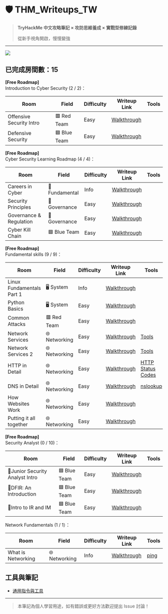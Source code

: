# 🛡️ THM_Writeups_TW

> **TryHackMe 中文攻略筆記 × 攻防思維養成 × 實戰型修練記錄** 
>
> 從新手視角開啟，慢慢變強

---
[![](https://tryhackme-badges.s3.amazonaws.com/Moieph.png?cb=02)](https://tryhackme.com/p/Moieph)

## 已完成房間數：15

**[Free Roadmap]** <br>Introduction to Cyber Security (2 / 2)：

| Room                       |                 Field                | Difficulty | Writeup Link                                                 | Tools                                                                                                                                                                                                                                                                                                                                                                                                                                                                     | 
|----------------------------|--------------------------------------|------------|--------------------------------------------------------------|---------------------------------------------------------------------------------------------------------------------------------------------------------------------------------------------------------------------------------------------------------------------------------------------------------------------------------------------------------------------------------------------------------------------------------------------------------------------------|
| Offensive Security Intro   |               	🟥 Red Team       | Easy       | [Walkthrough](./rooms/01_Offensive%20Security%20Intro.md)    |
| Defensive Security         |             🟦 Blue Team         | Easy       | [Walkthrough](./rooms/02_Defensive%20Security%20Intro.md)    |

**[Free Roadmap]** <br>Cyber Security Learning Roadmap (4 / 4)：

| Room                       |                 Field                | Difficulty | Writeup Link                                                 | Tools                                                                                                                                                                                                                                                                                                                                                                                                                                                                     |
|----------------------------|--------------------------------------|------------|--------------------------------------------------------------|---------------------------------------------------------------------------------------------------------------------------------------------------------------------------------------------------------------------------------------------------------------------------------------------------------------------------------------------------------------------------------------------------------------------------------------------------------------------------|
| Careers in Cyber           |           🔧Fundamental    | Info       | [Walkthrough](./rooms/03_Careers%20in%20Cyber.md)            |
| Security Principles        |   🧾 Governance | Easy       | [Walkthrough](./rooms/05_Security%20Principles.md)           |
| Governance & Regulation    |   🧾 Governance | Easy       | [Walkthrough](./rooms/06_Governance%20&%20Regulation.md)     |
| Cyber Kill Chain           |        🟦 Blue Team    | Easy       | [Walkthrough](./rooms/07_Cyber%20Kill%20Chain.md)            |

**[Free Roadmap]** <br>Fundamental skills (9 / 9)：

| Room                      |                 Field                | Difficulty | Writeup Link                                                 | Tools                                                                                                                                                                                                                                                                                                                                                                                                                                                                     |
|---------------------------|--------------------------------------|------------|--------------------------------------------------------------|---------------------------------------------------------------------------------------------------------------------------------------------------------------------------------------------------------------------------------------------------------------------------------------------------------------------------------------------------------------------------------------------------------------------------------------------------------------------------|
| Linux Fundamentals Part 1 |    🖥️ System  | Info       | [Walkthrough](./rooms/08_Linux%20Fundamentals%20Part%201.md) |
| Python Basics             |     🖥️ System | Easy       | [Walkthrough](./rooms/09_Python%20Basics.md)                 |
| Common Attacks            |    	🟥 Red Team   | Easy       | [Walkthrough](./rooms/10_Common%20Attack.md)                 |
| Network Services          |    🌐 Networking   | Easy       | [Walkthrough](./rooms/11_Network%20Services.md)              | [Tools](./rooms/11_Network%20Services%20Tools.md)                                                                                                                                                                                                                                                                                                                                                                                                                         | 
| Network Services 2        |    🌐 Networking   | Easy       | [Walkthrough](./rooms/12_Network%20Services%202.md)          | [Tools](./rooms/12_Network%20Services%202%20Tools.md)
| HTTP in Detail            |    🌐 Networking   | Easy       | [Walkthrough](./rooms/13_HTTP%20in%20Detail.md)              | [HTTP Status Codes](Tools.md#HTTP%20Status%20Codes)                                                                                                                                                                                                                                                                                                                                                                                                                       
| DNS in Detail             |    🌐 Networking   | Easy       | [Walkthrough](./rooms/14_DNS%20in%20Detail.md)               | [nslookup](Tools.md#nslookup) 
| How Websites Work         |    🌐 Networking   | Easy       | [Walkthrough](./rooms/15_How%20Websites%20Work.md)           |  
| Putting it all together |    🌐 Networking   | Easy       | [Walkthrough](./rooms/16_Putting%20it%20all%20together.md)   | 

**[Free Roadmap]** <br>Security Analyst (0 / 10)：

| Room                          |                 Field                | Difficulty | Writeup Link                                           | Tools                                                                                                                                                                                                                                                                                                                                                                                                                                                                     |
|-------------------------------|--------------------------------------|------------|--------------------------------------------------------|---------------------------------------------------------------------------------------------------------------------------------------------------------------------------------------------------------------------------------------------------------------------------------------------------------------------------------------------------------------------------------------------------------------------------------------------------------------------------|
| 🔧Junior Security Analyst Intro |    🟦 Blue Team   | Easy       | [Walkthrough](./rooms/17_Junior%20Security%20Analyst%20Intro.md) |
| 🔧DFIR: An Introduction |    🟦 Blue Team   | Easy       | [Walkthrough](./rooms/18_DFIR:%20An%20Introduction.md) |
| 🔧Intro to IR and IM |    🟦 Blue Team   | Easy       | [Walkthrough](./rooms/19_Intro%20to%20IR%20and%20IM.md) |


Network Fundamentals (1 / 1）：

| Room                       |                 Field                | Difficulty | Writeup Link                                                 | Tools                                                                                                                                                                                                                                                                                                                                                                                                                                                                     |
|----------------------------|--------------------------------------|------------|--------------------------------------------------------------|---------------------------------------------------------------------------------------------------------------------------------------------------------------------------------------------------------------------------------------------------------------------------------------------------------------------------------------------------------------------------------------------------------------------------------------------------------------------------|
| What is Networking         |      🌐 Networking   | Info       | [Walkthrough](./rooms/04_What%20is%20Networking.md)          | [ping](Tools.md#ping)                                                                                                                                                                                                                                                                                                                                                                                                                                                     |


## 工具與筆記
- [通用指令與工具](Tools.md)

---

> 本筆記為個人學習用途，如有錯誤或更好方法歡迎提出 Issue 討論！
